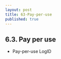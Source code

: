 ```yaml
---
layout: post
title: 63-Pay-per-use
published: true
---
```

## 6.3. Pay per use

- Pay-per-use LogID
